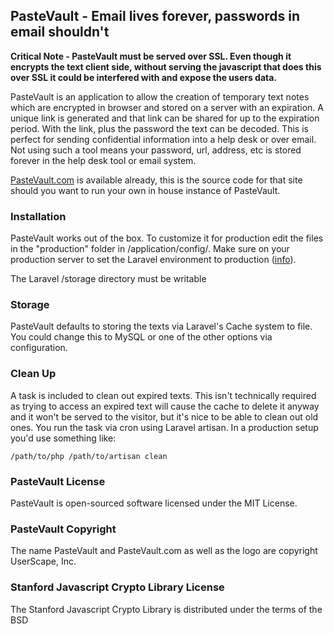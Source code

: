## PasteVault - Email lives forever, passwords in email shouldn't

**Critical Note - PasteVault must be served over SSL. Even though it encrypts the text client side, without serving the javascript that does this over SSL it could be interfered with and expose the users data.**

PasteVault is an application to allow the creation of temporary text notes which are encrypted in browser and stored on a server with an expiration. A unique link is generated and that link can be shared for up to the expiration period. With the link, plus the password the text can be decoded. This is perfect for sending confidential information into a help desk or over email. Not using such a tool means your password, url, address, etc is stored forever in the help desk tool or email system.

[PasteVault.com](https://www.pastevault.com) is available already, this is the source code for that site should you want to run your own in house instance of PasteVault.

### Installation

PasteVault works out of the box. To customize it for production edit the files in the "production" folder in /application/config/. Make sure on your production server to set the Laravel environment to production ([info](http://laravel.com/docs/install#environments)).

The Laravel /storage directory must be writable

### Storage

PasteVault defaults to storing the texts via Laravel's Cache system to file. You could change this to MySQL or one of the other options via configuration.

### Clean Up

A task is included to clean out expired texts. This isn't technically required as trying to access an expired text will cause the cache to delete it anyway and it won't be served to the visitor, but it's nice to be able to clean out old ones. You run the task via cron using Laravel artisan. In a production setup you'd use something like:

	/path/to/php /path/to/artisan clean

### PasteVault License

PasteVault is open-sourced software licensed under the MIT License.

### PasteVault Copyright

The name PasteVault and PasteVault.com as well as the logo are copyright UserScape, Inc.

### Stanford Javascript Crypto Library License

The Stanford Javascript Crypto Library is distributed under the terms of the BSD